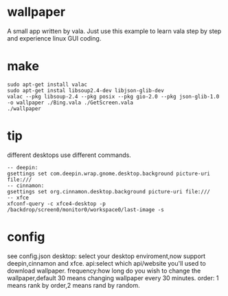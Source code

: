 # wallpaper
A small app written by vala. Just use this example to learn vala step by step and experience linux GUI coding.

# make
```
sudo apt-get install valac
sudo apt-get instal libsoup2.4-dev libjson-glib-dev
valac --pkg libsoup-2.4 --pkg posix --pkg gio-2.0 --pkg json-glib-1.0 -o wallpaper ./Bing.vala ./GetScreen.vala 
./wallpaper
```

# tip 
different desktops use different commands.
```
-- deepin:
gsettings set com.deepin.wrap.gnome.desktop.background picture-uri file:/// 
-- cinnamon:
gsettings set org.cinnamon.desktop.background picture-uri file:///
-- xfce
xfconf-query -c xfce4-desktop -p /backdrop/screen0/monitor0/workspace0/last-image -s 
```
# config
see config.json 
desktop: select your desktop enviroment,now support deepin,cinnamon and xfce. 
api:select which api/website you'll  used to download wallpaper. 
frequency:how long do you wish to change the wallpaper,default 30 means changing wallpaper every 30 minutes. 
order: 1 means rank by order,2 means rand by random.
